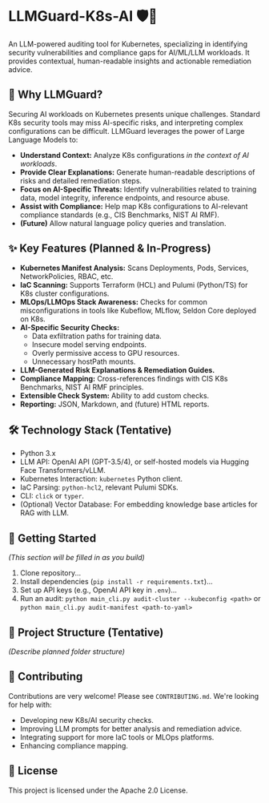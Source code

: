 # LLMGuard-K8s-AI 🛡️🤖

An LLM-powered auditing tool for Kubernetes, specializing in identifying security vulnerabilities and compliance gaps for AI/ML/LLM workloads. It provides contextual, human-readable insights and actionable remediation advice.

## 🌟 Why LLMGuard?

Securing AI workloads on Kubernetes presents unique challenges. Standard K8s security tools may miss AI-specific risks, and interpreting complex configurations can be difficult. LLMGuard leverages the power of Large Language Models to:

*   **Understand Context:** Analyze K8s configurations *in the context of AI workloads*.
*   **Provide Clear Explanations:** Generate human-readable descriptions of risks and detailed remediation steps.
*   **Focus on AI-Specific Threats:** Identify vulnerabilities related to training data, model integrity, inference endpoints, and resource abuse.
*   **Assist with Compliance:** Help map K8s configurations to AI-relevant compliance standards (e.g., CIS Benchmarks, NIST AI RMF).
*   **(Future)** Allow natural language policy queries and translation.

## ✨ Key Features (Planned & In-Progress)

*   **Kubernetes Manifest Analysis:** Scans Deployments, Pods, Services, NetworkPolicies, RBAC, etc.
*   **IaC Scanning:** Supports Terraform (HCL) and Pulumi (Python/TS) for K8s cluster configurations.
*   **MLOps/LLMOps Stack Awareness:** Checks for common misconfigurations in tools like Kubeflow, MLflow, Seldon Core deployed on K8s.
*   **AI-Specific Security Checks:**
    *   Data exfiltration paths for training data.
    *   Insecure model serving endpoints.
    *   Overly permissive access to GPU resources.
    *   Unnecessary hostPath mounts.
*   **LLM-Generated Risk Explanations & Remediation Guides.**
*   **Compliance Mapping:** Cross-references findings with CIS K8s Benchmarks, NIST AI RMF principles.
*   **Extensible Check System:** Ability to add custom checks.
*   **Reporting:** JSON, Markdown, and (future) HTML reports.

## 🛠️ Technology Stack (Tentative)

*   Python 3.x
*   LLM API: OpenAI API (GPT-3.5/4), or self-hosted models via Hugging Face Transformers/vLLM.
*   Kubernetes Interaction: `kubernetes` Python client.
*   IaC Parsing: `python-hcl2`, relevant Pulumi SDKs.
*   CLI: `click` or `typer`.
*   (Optional) Vector Database: For embedding knowledge base articles for RAG with LLM.

## 🏁 Getting Started

*(This section will be filled in as you build)*

1.  Clone repository...
2.  Install dependencies (`pip install -r requirements.txt`)...
3.  Set up API keys (e.g., OpenAI API key in `.env`)...
4.  Run an audit: `python main_cli.py audit-cluster --kubeconfig <path>` or `python main_cli.py audit-manifest <path-to-yaml>`

## 📂 Project Structure (Tentative)

*(Describe planned folder structure)*

## 🤝 Contributing

Contributions are very welcome! Please see `CONTRIBUTING.md`. We're looking for help with:
*   Developing new K8s/AI security checks.
*   Improving LLM prompts for better analysis and remediation advice.
*   Integrating support for more IaC tools or MLOps platforms.
*   Enhancing compliance mapping.

## 📜 License

This project is licensed under the Apache 2.0 License.

